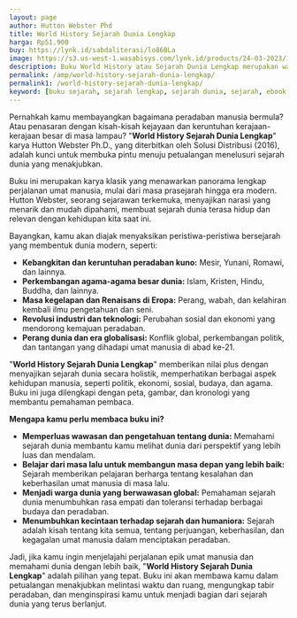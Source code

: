 ```yaml
---
layout: page
author: Hutton Webster Phd
title: World History Sejarah Dunia Lengkap
harga: Rp51.900
buy: https://lynk.id/sabdaliterasi/lo86BLa
image: https://s3.us-west-1.wasabisys.com/lynk.id/products/24-03-2023/1679591641660_4627784
description: Buku World History atau Sejarah Dunia Lengkap merupakan warisan klasik yang lengkap. Buku ini memberikan gambaran yang begitu jelas tentang sejarah dunia.
permalink: /amp/world-history-sejarah-dunia-lengkap/
permalink1: /world-history-sejarah-dunia-lengkap/
keyword: [buku sejarah, sejarah lengkap, sejarah dunia, sejarah, ebook sejarah, sejarah dunia, dunia masa lampau]
---
```

<p>Pernahkah kamu membayangkan bagaimana peradaban manusia bermula? Atau penasaran dengan kisah-kisah kejayaan dan keruntuhan kerajaan-kerajaan besar di masa lampau? "<strong>World History Sejarah Dunia Lengkap</strong>" karya Hutton Webster Ph.D., yang diterbitkan oleh Solusi Distribusi (2016), adalah kunci untuk membuka pintu menuju petualangan menelusuri sejarah dunia yang menakjubkan.</p><p>Buku ini merupakan karya klasik yang menawarkan panorama lengkap perjalanan umat manusia, mulai dari masa prasejarah hingga era modern. Hutton Webster, seorang sejarawan terkemuka, menyajikan narasi yang menarik dan mudah dipahami, membuat sejarah dunia terasa hidup dan relevan dengan kehidupan kita saat ini.</p><p>Bayangkan, kamu akan diajak menyaksikan peristiwa-peristiwa bersejarah yang membentuk dunia modern, seperti:</p><ul><li><strong>Kebangkitan dan keruntuhan peradaban kuno:</strong> Mesir, Yunani, Romawi, dan lainnya.</li><li><strong>Perkembangan agama-agama besar dunia:</strong> Islam, Kristen, Hindu, Buddha, dan lainnya.</li><li><strong>Masa kegelapan dan Renaisans di Eropa:</strong> Perang, wabah, dan kelahiran kembali ilmu pengetahuan dan seni.</li><li><strong>Revolusi industri dan teknologi:</strong> Perubahan sosial dan ekonomi yang mendorong kemajuan peradaban.</li><li><strong>Perang dunia dan era globalisasi:</strong> Konflik global, perkembangan politik, dan tantangan yang dihadapi umat manusia di abad ke-21.</li></ul><p>"<strong>World History Sejarah Dunia Lengkap</strong>" memberikan nilai plus dengan menyajikan sejarah dunia secara holistik, memperhatikan berbagai aspek kehidupan manusia, seperti politik, ekonomi, sosial, budaya, dan agama. Buku ini juga dilengkapi dengan peta, gambar, dan kronologi yang membantu pemahaman pembaca.</p><p><strong>Mengapa kamu perlu membaca buku ini?</strong></p><ul><li><strong>Memperluas wawasan dan pengetahuan tentang dunia:</strong> Memahami sejarah dunia membantu kamu melihat dunia dari perspektif yang lebih luas dan mendalam.</li><li><strong>Belajar dari masa lalu untuk membangun masa depan yang lebih baik:</strong> Sejarah memberikan pelajaran berharga tentang kesalahan dan keberhasilan umat manusia di masa lalu.</li><li><strong>Menjadi warga dunia yang berwawasan global:</strong> Pemahaman sejarah dunia menumbuhkan rasa empati dan toleransi terhadap berbagai budaya dan peradaban.</li><li><strong>Menumbuhkan kecintaan terhadap sejarah dan humaniora:</strong> Sejarah adalah kisah tentang kita semua, tentang perjuangan, keberhasilan, dan kegagalan umat manusia dalam menciptakan peradaban.</li></ul><p>Jadi, jika kamu ingin menjelajahi perjalanan epik umat manusia dan memahami dunia dengan lebih baik, "<strong>World History Sejarah Dunia Lengkap</strong>" adalah pilihan yang tepat. Buku ini akan membawa kamu dalam petualangan menakjubkan melintasi waktu dan ruang, mengungkap tabir peradaban, dan menginspirasi kamu untuk menjadi bagian dari sejarah dunia yang terus berlanjut.</p>

